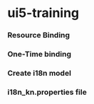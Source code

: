 # ui5-training

### Resource Binding
### One-Time binding
### Create i18n model
### i18n_kn.properties file
